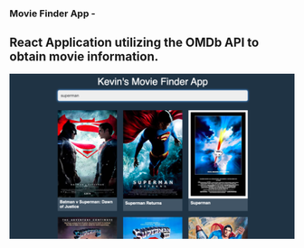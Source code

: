 
### Movie Finder App - 

## React Application utilizing the OMDb API to obtain movie information.

![](public/movie-finder.png)
